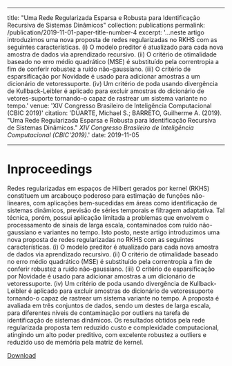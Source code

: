 
---
title: "Uma Rede Regularizada Esparsa e Robusta para Identificação Recursiva de Sistemas Dinâmicos"
collection: publications
permalink: /publication/2019-11-01-paper-title-number-4
excerpt: '...neste artigo introduzimos uma nova proposta de redes regularizadas no RKHS com as seguintes características. (i) O modelo preditor é atualizado para cada nova amostra de dados via aprendizado recursivo. (ii) O critério de otimalidade baseado no erro médio quadrático (MSE) é substituído pela correntropia a fim de conferir robustez a ruído não-gaussiano. (iii) O critério de esparsificação por Novidade é usado para adicionar amostras a um dicionário de vetoressuporte. (iv) Um critério de poda usando divergência de Kullback-Leibler é aplicado para excluir amostras do dicionário de vetores-suporte tornando-o capaz de rastrear um sistema variante no tempo.'
venue: 'XIV Congresso Brasileiro de Inteligência Computacional (CBIC 2019)'
citation: 'DUARTE, Michael S.; BARRETO, Guilherme A. (2019). &quot;Uma Rede Regularizada Esparsa e Robusta para Identificação Recursiva de Sistemas Dinâmicos.&quot; <i>XIV Congresso Brasileiro de Inteligência Computacional (CBIC'2019)</i>.'
date: 2019-11-05

---
# Inproceedings

Redes regularizadas em espaços de Hilbert gerados por kernel (RKHS) constituem um arcabouço poderoso para estimação de funções não-lineares, com aplicações bem-sucedidas em áreas como identificação de sistemas dinâmicos, previsão de séries temporais e filtragem adaptativa. Tal técnica, porém, possui aplicação limitada a problemas que envolvem o processamento de sinais de larga escala, contaminados com ruído não-gaussiano e variantes no tempo. Isto posto, neste artigo introduzimos uma nova proposta de redes regularizadas no RKHS com as seguintes características. (i) O modelo preditor é atualizado para cada nova amostra de dados via aprendizado recursivo. (ii) O critério de otimalidade baseado no erro médio quadrático (MSE) é substituído pela correntropia a fim de conferir robustez a ruído não-gaussiano. (iii) O critério de esparsificação por Novidade é usado para adicionar amostras a um dicionário de vetoressuporte. (iv) Um critério de poda usando divergência de Kullback-Leibler é aplicado para excluir amostras do dicionário de vetoressuporte tornando-o capaz de rastrear um sistema variante no tempo. A proposta é avaliada em três conjuntos de dados, sendo um destes de larga escala, para diferentes níveis de contaminação por outliers na tarefa de identificação de sistemas dinâmicos. Os resultados obtidos pela rede regularizada proposta tem reduzido custo e complexidade computacional, atingindo um alto poder preditivo, com excelente robustez a outliers e reduzido uso de memória pela matriz de kernel.

[Download]()
